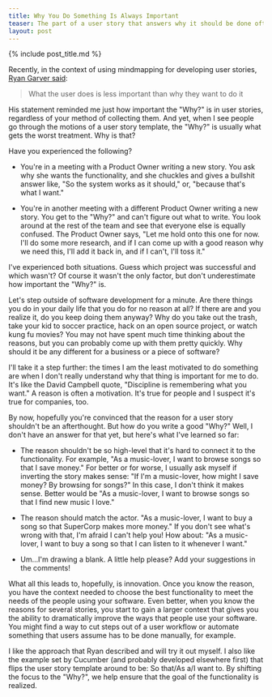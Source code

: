 ```yaml
---
title: Why You Do Something Is Always Important
teaser: The part of a user story that answers why it should be done often gets treated lightly even though it's arguably the most important part. We usually know why we do the different things we do in our personal lives, shouldn't we also know why we're modifying the software we're developing?
layout: post
---
```

{% include post_title.md %}

Recently, in the context of using mindmapping for developing user stories, [Ryan Garver said](http://http://blog.selfmodifying.com/2010/02/02/user-stories-and-mind-mapping/):

> What the user does is less important than why they want to do it

His statement reminded me just how important the "Why?" is in user stories, regardless of your method of collecting them. And yet, when I see people go through the motions of a user story template, the "Why?" is usually what gets the worst treatment. Why is that?

Have you experienced the following?

- You're in a meeting with a Product Owner writing a new story. You ask why she wants the functionality, and she chuckles and gives a bullshit answer like, "So the system works as it should," or, "because that's what I want."

- You're in another meeting with a different Product Owner writing a new story. You get to the "Why?" and can't figure out what to write. You look around at the rest of the team and see that everyone else is equally confused. The Product Owner says, "Let me hold onto this one for now. I'll do some more research, and if I can come up with a good reason why we need this, I'll add it back in, and if I can't, I'll toss it."

I've experienced both situations. Guess which project was successful and which wasn't? Of course it wasn't the only factor, but don't underestimate how important the "Why?" is.

Let's step outside of software development for a minute. Are there things you do in your daily life that you do for no reason at all? If there are and you realize it, do you keep doing them anyway? Why do you take out the trash, take your kid to soccer practice, hack on an open source project, or watch kung fu movies? You may not have spent much time thinking about the reasons, but you can probably come up with them pretty quickly. Why should it be any different for a business or a piece of software?

I'll take it a step further: the times I am the least motivated to do something are when I don't really understand why that thing is important for me to do. It's like the David Campbell quote, "Discipline is remembering what you want." A reason is often a motivation. It's true for people and I suspect it's true for companies, too.

By now, hopefully you're convinced that the reason for a user story shouldn't be an afterthought. But how do you write a good "Why?" Well, I don't have an answer for that yet, but here's what I've learned so far:

- The reason shouldn't be so high-level that it's hard to connect it to the functionality. For example, "As a music-lover, I want to browse songs so that I save money." For better or for worse, I usually ask myself if inverting the story makes sense: "If I'm a music-lover, how might I save money? By browsing for songs?" In this case, I don't think it makes sense. Better would be "As a music-lover, I want to browse songs so that I find new music I love."

- The reason should match the actor. "As a music-lover, I want to buy a song so that SuperCorp makes more money." If you don't see what's wrong with that, I'm afraid I can't help you! How about: "As a music-lover, I want to buy a song so that I can listen to it whenever I want."

- Um...I'm drawing a blank. A little help please? Add your suggestions in the comments!

What all this leads to, hopefully, is innovation. Once you know the reason, you have the context needed to choose the best functionality to meet the needs of the people using your software. Even better, when you know the reasons for several stories, you start to gain a larger context that gives you the ability to dramatically improve the ways that people use your software. You might find a way to cut steps out of a user workflow or automate something that users assume has to be done manually, for example.

I like the approach that Ryan described and will try it out myself. I also like the example set by Cucumber (and probably developed elsewhere first) that flips the user story template around to be: So that/As a/I want to. By shifting the focus to the "Why?", we help ensure that the goal of the functionality is realized.